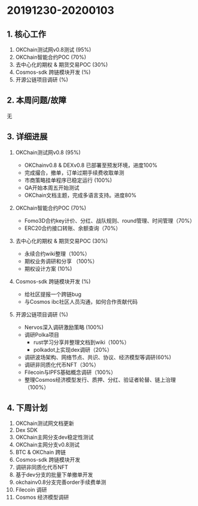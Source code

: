 # 20191230-20200103

## 1. 核心工作

1. OKChain测试网v0.8测试 (95%)
2. OKChain智能合约POC (70%)
3. 去中心化的期权 & 期货交易POC (30%)
4. Cosmos-sdk 跨链模块开发 (%)
5. 开源公链项目调研 (%)

## 2. 本周问题/故障
无

## 3. 详细进展

1. OKChain测试网v0.8 (95%)
   - OKChainv0.8 & DEXv0.8 已部署至预发环境，进度100%
   - 完成撮合，撤单，订单过期手续费收取单测
   - 市商策略挂单程序已稳定运行 (100%)
   - QA开始本周五开始测试
   - OKChain文档主题，完成多语言支持。进度80%
   
2. OKChain智能合约POC (70%)
	- Fomo3D合约key计价、分红、战队规则、round管理、时间管理（70%）
	- ERC20合约接口转账、余额查询（70%） 

3. 去中心化的期权 & 期货交易POC (30%)
    - 永续合约wiki整理（100%）
    - 期权业务调研和分享 （100%）
    - 期权设计方案 (10%)
    
4. Cosmos-sdk 跨链模块开发 (%)
   - 给社区提报一个跨链bug
   - 与Cosmos ibc社区人员沟通，如何合作贡献代码
   
5. 开源公链项目调研 (%)
   - Nervos深入调研激励策略 (100%)
   - 调研Polka项目
        - rust学习分享并整理文档到wiki（100%）
        - polkadot上实现dex调研（20%）
   - 调研波场架构、网络节点、共识、协议、经济模型等调研(60%)
   - 调研非同质化代币NFT（30%）
   - Filecoin与IPFS基础概念调研（100%）
   - 整理Cosmos经济模型发行、质押、分红、验证者轮替、链上治理（100%）

## 4. 下周计划   
1. OKChain测试网文档更新    
2. Dex SDK             
3. OKChain主网分支dev稳定性测试   
4. OKChain主网分支v0.8测试
5. BTC & OKChain 跨链    
6. Cosmos-sdk 跨链模块开发
12. 调研非同质化代币NFT
13. 基于dev分支的批量下单撤单开发
14. okchainv0.8分支完善order手续费单测
15. Filecoin 调研
16. Cosmos 经济模型调研